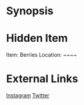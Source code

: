 # Synopsis


# Hidden Item
Item: Berries
Location: ~~~~

# External Links
[Instagram](https://www.instagram.com/p/B6HDQTcgU6o/)
[Twitter]()